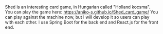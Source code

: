 Shed is an interesting card game, in Hungarian called "Holland kocsma".
You can play the game here: https://aniko-s.github.io/Shed_card_game/
You can play against the machine now, but I will develop it so users can play with each other.
I use Spring Boot for the back end and React.js for the front end.
